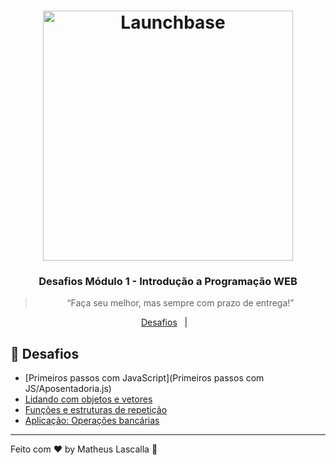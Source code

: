 <h1 align="center">
    <img alt="Launchbase" src="https://storage.googleapis.com/golden-wind/bootcamp-launchbase/logo.png" width="400px" />
</h1>

<h3 align="center">
  Desafios Módulo 1 - Introdução a Programação WEB
</h3>

<blockquote align="center">“Faça seu melhor, mas sempre com prazo de entrega!”</blockquote>


<p align="center">
  <a href="#rocket-desafios">Desafios</a>&nbsp;&nbsp;&nbsp;|&nbsp;&nbsp;&nbsp;
</p>

## :rocket: Desafios

- [Primeiros passos com JavaScript](Primeiros passos com JS/Aposentadoria.js)
- [Lidando com objetos e vetores](desafios/01-2-lidando-com-objetos-e-vetores.md)
- [Funções e estruturas de repetição](desafios/01-3-funcoes-e-estruturas-de-repeticao.md)
- [Aplicação: Operações bancárias](desafios/01-4-aplicacao-operacoes-bancarias.md)




---

Feito com :heart: by Matheus Lascalla :wave: 
